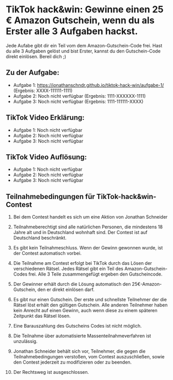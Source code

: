 # TikTok hack&win: Gewinne einen 25 € Amazon Gutschein, wenn du als Erster alle 3 Aufgaben hackst.
Jede Aufabe gibt dir ein Teil vom dem Amazon-Gutschein-Code frei. Hast du alle 3 Aufgaben gelöst und bist Erster, kannst du den Gutschein-Code direkt einlösen. Bereil dich ;)

## Zu der Aufgabe:
- Aufgabe 1: https://jonathanschndr.github.io/tiktok-hack-win/aufgabe-1/ (Ergebnis: XXXX-111111-1111)
- Aufgabe 2: Noch nicht verfügbar (Ergebnis: 1111-XXXXXX-1111)
- Aufgabe 3: Noch nicht verfügbar (Ergebnis: 1111-111111-XXXX)

## TikTok Video Erklärung:
- Aufgabe 1: Noch nicht verfügbar
- Aufgabe 2: Noch nicht verfügbar
- Aufgabe 3: Noch nicht verfügbar

## TikTok Video Auflösung:
- Aufgabe 1: Noch nicht verfügbar
- Aufgabe 2: Noch nicht verfügbar
- Aufgabe 3: Noch nicht verfügbar

## Teilnahmebedingungen für TikTok-hack&win-Contest

1. Bei dem Contest handelt es sich um eine Aktion von Jonathan Schneider

2. Teilnahmeberechtigt sind alle natürlichen Personen, die mindestens 18 Jahre alt und in Deutschland wohnhaft sind. Der Contest ist auf Deutschland beschränkt.

3. Es gibt kein Teilnahmeschluss. Wenn der Gewinn gewonnen wurde, ist der Contest automatisch vorbei.

4. Die Teilnahme am Contest erfolgt bei TikTok durch das Lösen der verschiedenen Rätsel. Jedes Rätsel gibt ein Teil des Amazon-Gutschein-Codes frei. Alle 3 Teile zusammengefügt ergeben den Gutscheincode.

6. Der Gewinner erhält durch die Lösung automatisch den 25€-Amazon-Gutschein, den er direkt einlösen darf.

7. Es gibt nur einen Gutschein. Der erste und schnellste Teilnehmer der die Rätsel löst erhält den gültigen Gutschein. Alle anderen Teilnehmer haben kein Anrecht auf einen Gewinn, auch wenn diese zu einem späteren Zeitpunkt das Rätsel lösen.

8. Eine Barauszahlung des Gutscheins Codes ist nicht möglich.

9. Die Teilnahme über automatisierte Massenteilnahmeverfahren ist unzulässig.

10. Jonathan Schneider behält sich vor, Teilnehmer, die gegen die Teilnahmebedingungen verstoßen, vom Contest auszuschließen, sowie den Contest jederzeit zu modifizieren oder zu beenden.

11. Der Rechtsweg ist ausgeschlossen.
